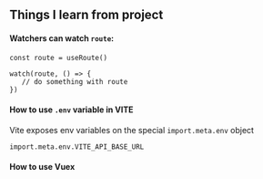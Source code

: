 ## Things I learn from project

#### Watchers can watch `route`:

```
const route = useRoute()

watch(route, () => {
   // do something with route
})
```

#### How to use `.env` variable in VITE
Vite exposes env variables on the special `import.meta.env` object

```
import.meta.env.VITE_API_BASE_URL
```

#### How to use Vuex

